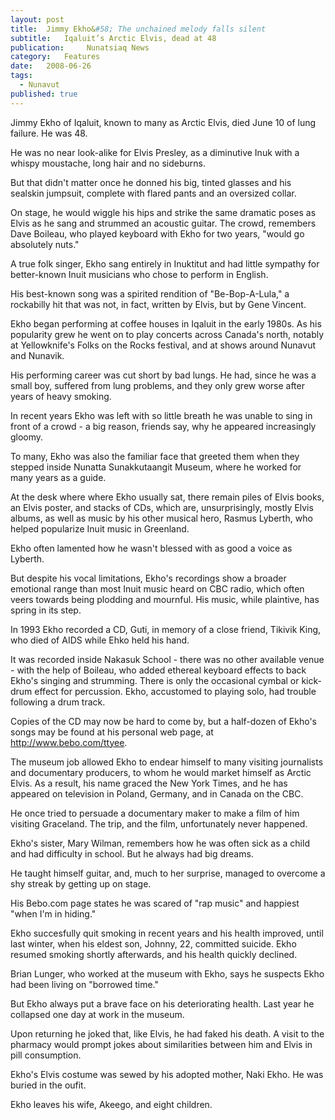 ```yaml
---
layout:	post
title:	Jimmy Ekho&#58; The unchained melody falls silent
subtitle:	Iqaluit’s Arctic Elvis, dead at 48
publication:     Nunatsiaq News
category:	Features
date:	2008-06-26
tags: 
  - Nunavut
published: true
---
```


Jimmy Ekho of Iqaluit, known to many as Arctic Elvis, died June 10 of lung failure. He was 48.

He was no near look-alike for Elvis Presley, as a diminutive Inuk with a whispy moustache, long hair and no sideburns.

But that didn't matter once he donned his big, tinted glasses and his sealskin jumpsuit, complete with flared pants and an oversized collar. <!-- BREAK -->

On stage, he would wiggle his hips and strike the same dramatic poses as Elvis as he sang and strummed an acoustic guitar. The crowd, remembers Dave Boileau, who played keyboard with Ekho for two years, "would go absolutely nuts."

A true folk singer, Ekho sang entirely in Inuktitut and had little sympathy for better-known Inuit musicians who chose to perform in English.

His best-known song was a spirited rendition of "Be-Bop-A-Lula," a rockabilly hit that was not, in fact, written by Elvis, but by Gene Vincent.

Ekho began performing at coffee houses in Iqaluit in the early 1980s. As his popularity grew he went on to play concerts across Canada's north, notably at Yellowknife's Folks on the Rocks festival, and at shows around Nunavut and Nunavik.

His performing career was cut short by bad lungs. He had, since he was a small boy, suffered from lung problems, and they only grew worse after years of heavy smoking.

In recent years Ekho was left with so little breath he was unable to sing in front of a crowd - a big reason, friends say, why he appeared increasingly gloomy.

To many, Ekho was also the familiar face that greeted them when they stepped inside Nunatta Sunakkutaangit Museum, where he worked for many years as a guide.

At the desk where where Ekho usually sat, there remain piles of Elvis books, an Elvis poster, and stacks of CDs, which are, unsurprisingly, mostly Elvis albums, as well as music by his other musical hero, Rasmus Lyberth, who helped popularize Inuit music in Greenland.

Ekho often lamented how he wasn't blessed with as good a voice as Lyberth.

But despite his vocal limitations, Ekho's recordings show a broader emotional range than most Inuit music heard on CBC radio, which often veers towards being plodding and mournful. His music, while plaintive, has spring in its step.

In 1993 Ekho recorded a CD, Guti, in memory of a close friend, Tikivik King, who died of AIDS while Ehko held his hand.

It was recorded inside Nakasuk School - there was no other available venue - with the help of Boileau, who added ethereal keyboard effects to back Ekho's singing and strumming. There is only the occasional cymbal or kick-drum effect for percussion. Ekho, accustomed to playing solo, had trouble following a drum track.

Copies of the CD may now be hard to come by, but a half-dozen of Ekho's songs may be found at his personal web page, at http://www.bebo.com/ttyee.

The museum job allowed Ekho to endear himself to many visiting journalists and documentary producers, to whom he would market himself as Arctic Elvis. As a result, his name graced the New York Times, and he has appeared on television in Poland, Germany, and in Canada on the CBC.

He once tried to persuade a documentary maker to make a film of him visiting Graceland. The trip, and the film, unfortunately never happened.

Ekho's sister, Mary Wilman, remembers how he was often sick as a child and had difficulty in school. But he always had big dreams.

He taught himself guitar, and, much to her surprise, managed to overcome a shy streak by getting up on stage.

His Bebo.com page states he was scared of "rap music" and happiest "when I'm in hiding."

Ekho succesfully quit smoking in recent years and his health improved, until last winter, when his eldest son, Johnny, 22, committed suicide. Ekho resumed smoking shortly afterwards, and his health quickly declined.

Brian Lunger, who worked at the museum with Ekho, says he suspects Ekho had been living on "borrowed time."

But Ekho always put a brave face on his deteriorating health. Last year he collapsed one day at work in the museum.

Upon returning he joked that, like Elvis, he had faked his death. A visit to the pharmacy would prompt jokes about similarities between him and Elvis in pill consumption.

Ekho's Elvis costume was sewed by his adopted mother, Naki Ekho. He was buried in the oufit.

Ekho leaves his wife, Akeego, and eight children.